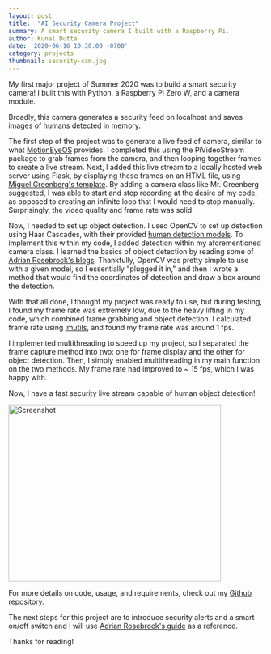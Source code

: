 ```yaml
---
layout: post
title:  "AI Security Camera Project"
summary: A smart security camera I built with a Raspberry Pi.
author: Kunal Dutta
date: '2020-06-16 10:30:00 -0700'
category: projects
thumbnail: security-cam.jpg
---
```

My first major project of Summer 2020 was to build a smart security camera! I built this with Python, a Raspberry Pi Zero W, and a camera module.

Broadly, this camera generates a security feed on localhost and saves images of humans detected in memory.

The first step of the project was to generate a live feed of camera, similar to what [MotionEyeOS](https://github.com/ccrisan/motioneyeos) provides.
I completed this using the PiVideoStream package to grab frames from the camera, and then looping together frames to create a live stream.
Next, I added this live stream to a locally hosted web server using Flask, by displaying these frames on an HTML file, using 
[Miguel Greenberg's template](https://blog.miguelgrinberg.com/post/video-streaming-with-flask). By adding a camera class like Mr. Greenberg suggested, 
I was able to start and stop recording at the desire of my code, as opposed to creating an infinite loop that I would need to stop manually.
Surprisingly, the video quality and frame rate was solid.

Now, I needed to set up object detection. I used OpenCV to set up detection using Haar Cascades, with their provided 
[human detection models](https://github.com/opencv/opencv/tree/master/data/haarcascades). To implement this within my code, I added detection within
my aforementioned camera class. I learned the basics of object detection by reading some of 
[Adrian Rosebrock's blogs](https://www.pyimagesearch.com/2017/10/16/raspberry-pi-deep-learning-object-detection-with-opencv/).
Thankfully, OpenCV was pretty simple to use with a given model, so I essentially "plugged it in," and then I wrote a method that would find the
coordinates of detection and draw a box around the detection.

With that all done, I thought my project was ready to use, but during testing, I found my frame rate was extremely low, due to the heavy lifting in my code, which
combined frame grabbing and object detection. I calculated frame rate using [imutils](https://github.com/jrosebr1/imutils/), and found my frame rate
was around 1 fps.

I implemented multithreading to speed up my project, so I separated the frame capture method into two: one for frame display and the other for object detection.
Then, I simply enabled multithreading in my main function on the two methods. My frame rate had improved to ~ 15 fps, which I was happy with.

Now, I have a fast security live stream capable of human object detection!

<img src="https://i.imgur.com/XbX89o3.jpg" alt="Screenshot" height="350px" width="420px"> 

For more details on code, usage, and requirements, check out my [Github repository](https://github.com/kdutta9/AI-SecurityCam).

The next steps for this project are to introduce security alerts and a smart on/off switch and I will use 
[Adrian Rosebrock's guide](https://www.pyimagesearch.com/2019/03/25/building-a-raspberry-pi-security-camera-with-opencv/) as a reference.

Thanks for reading!